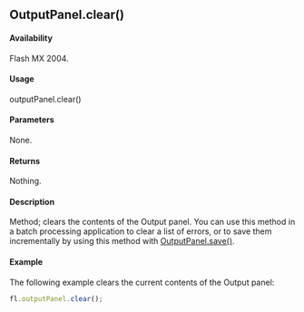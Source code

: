 ## OutputPanel.clear()

#### Availability

Flash MX 2004.

#### Usage

outputPanel.clear()

#### Parameters

None.

#### Returns

Nothing.

#### Description

Method; clears the contents of the Output panel. You can use this method in a batch processing application to clear a list of errors, or to save them incrementally by using this method with [OutputPanel.save()](../OutputPanel_object/OutputPanel1.md).

#### Example

The following example clears the current contents of the Output panel:

```javascript
fl.outputPanel.clear();
```

